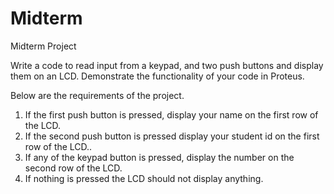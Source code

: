 # Midterm
Midterm Project

Write a code to read input from a keypad, and two push buttons and display them on an LCD. Demonstrate the functionality of your code in Proteus. 

Below are the requirements of the project.
1. If the first push button is pressed, display your name on the first row of the LCD.
2. If the second push button is pressed display your student id on the first row of the LCD..
3. If any of the keypad button is pressed, display the number on the second row of the LCD.
4. If nothing is pressed the LCD should not display anything.  
